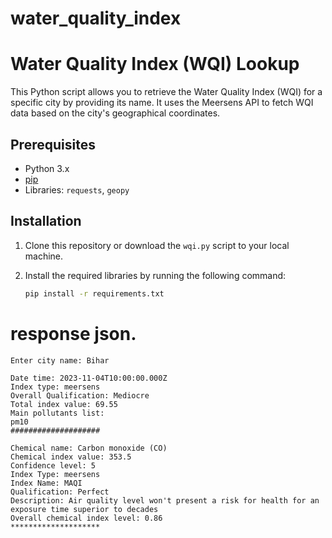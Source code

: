 # water_quality_index

# Water Quality Index (WQI) Lookup

This Python script allows you to retrieve the Water Quality Index (WQI) for a specific city by providing its name. It uses the Meersens API to fetch WQI data based on the city's geographical coordinates.

## Prerequisites

- Python 3.x
- [pip](https://pip.pypa.io/en/stable/)
- Libraries: `requests`, `geopy`

## Installation

1. Clone this repository or download the `wqi.py` script to your local machine.

2. Install the required libraries by running the following command:

   ```bash
   pip install -r requirements.txt
   
# response json.
```
Enter city name: Bihar

Date time: 2023-11-04T10:00:00.000Z
Index type: meersens
Overall Qualification: Mediocre
Total index value: 69.55
Main pollutants list:
pm10
####################

Chemical name: Carbon monoxide (CO)
Chemical index value: 353.5
Confidence level: 5
Index Type: meersens
Index Name: MAQI
Qualification: Perfect
Description: Air quality level won't present a risk for health for an exposure time superior to decades
Overall chemical index level: 0.86
********************
```
